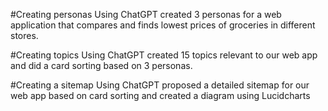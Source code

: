 #Creating personas
Using ChatGPT created 3 personas for a web application that compares and finds lowest prices of groceries in different stores.

#Creating topics
Using ChatGPT created 15 topics relevant to our web app and did a card sorting based on 3 personas.

#Creating a sitemap
Using ChatGPT proposed a detailed sitemap for our web app based on card sorting and created a diagram using Lucidcharts

